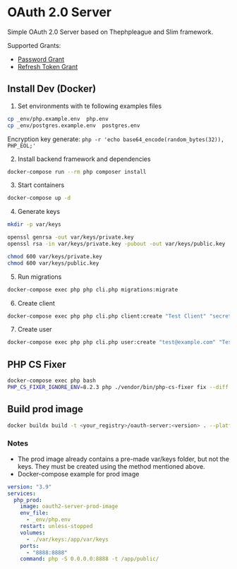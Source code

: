# OAuth 2.0 Server

Simple OAuth 2.0 Server based on Thephpleague and Slim framework. 
 
Supported Grants:

- [Password Grant](https://oauth2.thephpleague.com/authorization-server/resource-owner-password-credentials-grant/)
- [Refresh Token Grant](https://oauth2.thephpleague.com/authorization-server/refresh-token-grant/)

## Install Dev (Docker)

1. Set environments with te following examples files
```bash
cp _env/php.example.env  php.env
cp _env/postgres.example.env  postgres.env
```

Encryption key generate: `php -r 'echo base64_encode(random_bytes(32)), PHP_EOL;'`


2. Install backend framework and dependencies
```bash
docker-compose run --rm php composer install
```

3. Start containers

```bash 
docker-compose up -d
```

4. Generate keys

```bash
mkdir -p var/keys

openssl genrsa -out var/keys/private.key
openssl rsa -in var/keys/private.key -pubout -out var/keys/public.key

chmod 600 var/keys/private.key
chmod 600 var/keys/public.key
```

5. Run migrations

```bash 
docker-compose exec php php cli.php migrations:migrate
```

6. Create client

```bash 
docker-compose exec php php cli.php client:create "Test Client" "secret" "http://127.0.0.1" --confidential
```

7. Create user

```bash 
docker-compose exec php php cli.php user:create "test@example.com" "Test User Name" "secret"
```

## PHP CS Fixer

```bash
docker-compose exec php bash
PHP_CS_FIXER_IGNORE_ENV=8.2.3 php ./vendor/bin/php-cs-fixer fix --diff --dry-run --config .php-cs-fixer.php --verbose
```

## Build prod image

```bash
docker buildx build -t <your_registry>/oauth-server:<version> . --platform=linux/arm64,linux/amd64 -f _docker/php/prod/Dockerfile --push
```

### Notes
- The prod image already contains a pre-made var/keys folder, but not the keys. They must be created using the method mentioned above.
- Docker-compose example for prod image
```yaml
version: "3.9"
services:
  php_prod:
    image: oauth2-server-prod-image
    env_file:
      - _env/php.env
    restart: unless-stopped
    volumes:
      - ./var/keys:/app/var/keys
    ports:
      - "8888:8888"
    command: php -S 0.0.0.0:8888 -t /app/public/
```
